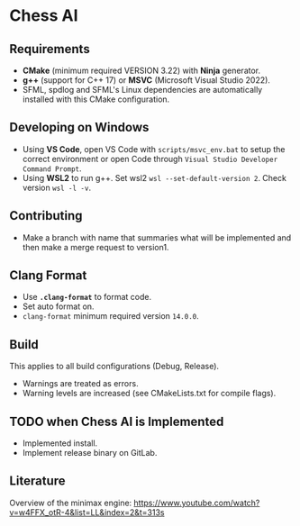 # Chess AI

## Requirements
- **CMake** (minimum required VERSION 3.22) with **Ninja** generator.
- **g++** (support for C++ 17) or **MSVC** (Microsoft Visual Studio 2022).
- SFML, spdlog and SFML's Linux dependencies are automatically installed with this CMake configuration.


## Developing on Windows

- Using **VS Code**, open VS Code with `scripts/msvc_env.bat` to setup the correct environment or open Code through `Visual Studio Developer Command Prompt`.
- Using **WSL2** to run g++.
Set wsl2 `wsl --set-default-version 2`. Check version `wsl -l -v`.

## Contributing
- Make a branch with name that summaries what will be implemented and then make a merge request
to version1.

## Clang Format
- Use **`.clang-format`** to format code.
- Set auto format on.
- `clang-format` minimum required version `14.0.0`.

## Build
This applies to all build configurations (Debug, Release).
- Warnings are treated as errors.
- Warning levels are increased (see CMakeLists.txt for compile flags).

## TODO when Chess AI is Implemented
- Implemented install.
- Implement release binary on GitLab.

## Literature
Overview of the minimax engine: https://www.youtube.com/watch?v=w4FFX_otR-4&list=LL&index=2&t=313s
